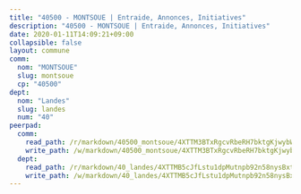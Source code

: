```yaml
---
title: "40500 - MONTSOUE | Entraide, Annonces, Initiatives"
description: "40500 - MONTSOUE | Entraide, Annonces, Initiatives"
date: 2020-01-11T14:09:21+09:00
collapsible: false
layout: commune
comm:
  nom: "MONTSOUE"
  slug: montsoue
  cp: "40500"
dept:
  nom: "Landes"
  slug: landes
  num: "40"
peerpad:
  comm:
    read_path: /r/markdown/40500_montsoue/4XTTM3BTxRgcvRbeRH7bktgKjwybWbDwQRU39LzcQZKDHBi7d
    write_path: /w/markdown/40500_montsoue/4XTTM3BTxRgcvRbeRH7bktgKjwybWbDwQRU39LzcQZKDHBi7d-K3TgTr1zdjJJNhfkmheREgw5gNNViTRk7whytYAJUnrHeEqScnYKMkcziesAxB8a7huRgJoaCMM2tExApj7eX9q8Get5hWeNGU2j8d5uUMAZZttKUmdNFxXdvYvokaUhdQombjiK
  dept:
    read_path: /r/markdown/40_landes/4XTTMB5cJfLstu1dpMutnpb92n58nysBxt2LvNHp8iFa2he7h
    write_path: /w/markdown/40_landes/4XTTMB5cJfLstu1dpMutnpb92n58nysBxt2LvNHp8iFa2he7h-K3TgUvrqNj5GqBsxRXbDQxXTucun7uHSVZWT5C8CgQNaESTTE4cfR63JCubPGiKkKruc9dwpRJsb8aWPbJoGCdC5JVr33cPSqpb1rkjpoPrBPEdrj3zMya2yHWSYgr5GG1nyDstK
---
```


